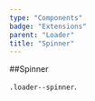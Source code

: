 ```yaml
---
type: "Components"
badge: "Extensions"
parent: "Loader"
title: "Spinner"
---
```


##Spinner

`.loader--spinner`.

<demo>
  <demovanilla src="vanilla/demos/loader/spinner">
  </demovanilla>
</demo>
